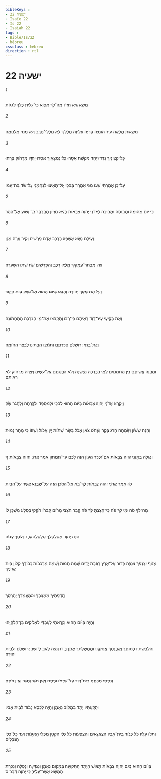 ```yaml
---
bibleKeys : 
- ישעיה 22
- Isaïe 22
- Is 22
- Isaiah 22
tags : 
- Bible/Is/22
- hébreu
cssclass : hébreu
direction : rtl
---
```


# ישעיה 22

###### 1
מַשָּׂא גֵּיא חִזָּיֹון מַה־לָּךְ אֵפֹוא כִּי־עָלִית כֻּלָּךְ לַגַּגֹּות׃
###### 2
תְּשֻׁאֹות מְלֵאָה עִיר הֹומִיָּה קִרְיָה עַלִּיזָה חֲלָלַיִךְ לֹא חַלְלֵי־חֶרֶב וְלֹא מֵתֵי מִלְחָמָה׃
###### 3
כָּל־קְצִינַיִךְ נָדְדוּ־יַחַד מִקֶּשֶׁת אֻסָּרוּ כָּל־נִמְצָאַיִךְ אֻסְּרוּ יַחְדָּו מֵרָחֹוק בָּרָחוּ׃
###### 4
עַל־כֵּן אָמַרְתִּי שְׁעוּ מִנִּי אֲמָרֵר בַּבֶּכִי אַל־תָּאִיצוּ לְנַחֲמֵנִי עַל־שֹׁד בַּת־עַמִּי׃
###### 5
כִּי יֹום מְהוּמָה וּמְבוּסָה וּמְבוּכָה לַאדֹנָי יְהוִה צְבָאֹות בְּגֵיא חִזָּיֹון מְקַרְקַר קִר וְשֹׁועַ אֶל־הָהָר׃
###### 6
וְעֵילָם נָשָׂא אַשְׁפָּה בְּרֶכֶב אָדָם פָּרָשִׁים וְקִיר עֵרָה מָגֵן׃
###### 7
וַיְהִי מִבְחַר־עֲמָקַיִךְ מָלְאוּ רָכֶב וְהַפָּרָשִׁים שֹׁת שָׁתוּ הַשָּׁעְרָה׃
###### 8
וַיְגַל אֵת מָסַךְ יְהוּדָה וַתַּבֵּט בַּיֹּום הַהוּא אֶל־נֶשֶׁק בֵּית הַיָּעַר׃
###### 9
וְאֵת בְּקִיעֵי עִיר־דָּוִד רְאִיתֶם כִּי־רָבּוּ וַתְּקַבְּצוּ אֶת־מֵי הַבְּרֵכָה הַתַּחְתֹּונָה׃
###### 10
וְאֶת־בָּתֵּי יְרוּשָׁלִַם סְפַרְתֶּם וַתִּתְֿצוּ הַבָּתִּים לְבַצֵּר הַחֹומָה׃
###### 11
וּמִקְוָה עֲשִׂיתֶם בֵּין הַחֹמֹתַיִם לְמֵי הַבְּרֵכָה הַיְשָׁנָה וְלֹא הִבַּטְתֶּם אֶל־עֹשֶׂיהָ וְיֹצְרָהּ מֵרָחֹוק לֹא רְאִיתֶם׃
###### 12
וַיִּקְרָא אֲדֹנָי יְהוִה צְבָאֹות בַּיֹּום הַהוּא לִבְכִי וּלְמִסְפֵּד וּלְקָרְחָה וְלַחֲגֹר שָׂק׃
###### 13
וְהִנֵּה שָׂשֹׂון וְשִׂמְחָה הָרֹג בָּקָר וְשָׁחֹט צֹאן אָכֹל בָּשָׂר וְשָׁתֹות יָיִן אָכֹול וְשָׁתֹו כִּי מָחָר נָמוּת׃
###### 14
וְנִגְלָה בְאָזְנָי יְהוָה צְבָאֹות אִם־יְכֻפַּר הֶעָוֹן הַזֶּה לָכֶם עַד־תְּמֻתוּן אָמַר אֲדֹנָי יְהוִה צְבָאֹות׃ ף
###### 15
כֹּה אָמַר אֲדֹנָי יְהוִה צְבָאֹות לֶךְ־בֹּא אֶל־הַסֹּכֵן הַזֶּה עַל־שֶׁבְנָא אֲשֶׁר עַל־הַבָּיִת׃
###### 16
מַה־לְּךָ פֹה וּמִי לְךָ פֹה כִּי־חָצַבְתָּ לְּךָ פֹּה קָבֶר חֹצְבִי מָרֹום קִבְרֹו חֹקְקִי בַסֶּלַע מִשְׁכָּן לֹו׃
###### 17
הִנֵּה יְהוָה מְטַלְטֶלְךָ טַלְטֵלָה גָּבֶר וְעֹטְךָ עָטֹה׃
###### 18
צָנֹוף יִצְנָפְךָ צְנֵפָה כַּדּוּר אֶל־אֶרֶץ רַחֲבַת יָדָיִם שָׁמָּה תָמוּת וְשָׁמָּה מַרְכְּבֹות כְּבֹודֶךָ קְלֹון בֵּית אֲדֹנֶיךָ׃
###### 19
וַהֲדַפְתִּיךָ מִמַּצָּבֶךָ וּמִמַּעֲמָדְךָ יֶהֶרְסֶךָ׃
###### 20
וְהָיָה בַּיֹּום הַהוּא וְקָרָאתִי לְעַבְדִּי לְאֶלְיָקִים בֶּן־חִלְקִיָּהוּ׃
###### 21
וְהִלְבַּשְׁתִּיו כֻּתָּנְתֶּךָ וְאַבְנֵטְךָ אֲחַזְּקֶנּוּ וּמֶמְשֶׁלְתְּךָ אֶתֵּן בְּיָדֹו וְהָיָה לְאָב לְיֹושֵׁב יְרוּשָׁלִַם וּלְבֵית יְהוּדָה׃
###### 22
וְנָתַתִּי מַפְתֵּחַ בֵּית־דָּוִד עַל־שִׁכְמֹו וּפָתַח וְאֵין סֹגֵר וְסָגַר וְאֵין פֹּתֵחַ׃
###### 23
וּתְקַעְתִּיו יָתֵד בְּמָקֹום נֶאֱמָן וְהָיָה לְכִסֵּא כָבֹוד לְבֵית אָבִיו׃
###### 24
וְתָלוּ עָלָיו כֹּל כְּבֹוד בֵּית־אָבִיו הַצֶּאֱצָאִים וְהַצְּפִעֹות כֹּל כְּלֵי הַקָּטָן מִכְּלֵי הָאַגָּנֹות וְעַד כָּל־כְּלֵי הַנְּבָלִים׃
###### 25
בַּיֹּום הַהוּא נְאֻם יְהוָה צְבָאֹות תָּמוּשׁ הַיָּתֵד הַתְּקוּעָה בְּמָקֹום נֶאֱמָן וְנִגְדְּעָה וְנָפְלָה וְנִכְרַת הַמַּשָּׂא אֲשֶׁר־עָלֶיהָ כִּי יְהוָה דִּבֵּר׃ ס
